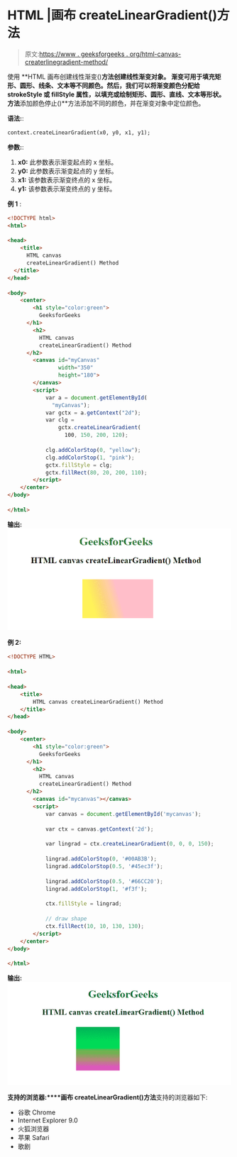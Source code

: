 # HTML |画布 createLinearGradient()方法

> 原文:[https://www . geeksforgeeks . org/html-canvas-createrlinegradient-method/](https://www.geeksforgeeks.org/html-canvas-createlineargradient-method/)

使用 **HTML 画布创建线性渐变()**方法创建线性渐变对象。
渐变可用于填充矩形、圆形、线条、文本等不同颜色。然后，我们可以将渐变颜色分配给 **strokeStyle** 或 **fillStyle** 属性，以填充或绘制矩形、圆形、直线、文本等形状。
方法**添加颜色停止()**方法添加不同的颜色，并在渐变对象中定位颜色。

**语法:**:

```html
context.createLinearGradient(x0, y0, x1, y1);
```

**参数:**:

1.  **x0:** 此参数表示渐变起点的 x 坐标。
2.  **y0:** 此参数表示渐变起点的 y 坐标。
3.  **x1:** 该参数表示渐变终点的 x 坐标。
4.  **y1:** 该参数表示渐变终点的 y 坐标。

**例 1** :

```html
<!DOCTYPE html>
<html>

<head>
    <title>
      HTML canvas 
      createLinearGradient() Method
  </title>
</head>

<body>
    <center>
        <h1 style="color:green">
          GeeksforGeeks
      </h1>
        <h2>
          HTML canvas 
          createLinearGradient() Method
      </h2>
        <canvas id="myCanvas" 
                width="350"
                height="180">
        </canvas>
        <script>
            var a = document.getElementById(
              "myCanvas");
            var gctx = a.getContext("2d");
            var clg =
                gctx.createLinearGradient(
                  100, 150, 200, 120);

            clg.addColorStop(0, "yellow");
            clg.addColorStop(1, "pink");
            gctx.fillStyle = clg;
            gctx.fillRect(80, 20, 200, 110);
        </script>
    </center>
</body>

</html>
```

**输出:**
![](img/52c80228ab7563255db22d9eec5054b0.png)

**例 2:**

```html
<!DOCTYPE HTML>

<html>

<head>
    <title>
        HTML canvas createLinearGradient() Method
    </title>
</head>

<body>
    <center>
        <h1 style="color:green">
          GeeksforGeeks
      </h1>
        <h2>
          HTML canvas 
          createLinearGradient() Method
      </h2>
        <canvas id="mycanvas"></canvas>
        <script>
            var canvas = document.getElementById('mycanvas');

            var ctx = canvas.getContext('2d');

            var lingrad = ctx.createLinearGradient(0, 0, 0, 150);

            lingrad.addColorStop(0, '#00AB3B');
            lingrad.addColorStop(0.5, '#45ec3f');

            lingrad.addColorStop(0.5, '#66CC20');
            lingrad.addColorStop(1, '#f3f');

            ctx.fillStyle = lingrad;

            // draw shape
            ctx.fillRect(10, 10, 130, 130);
        </script>
    </center>
</body>

</html>
```

**输出:**
![](img/ff23f07bb25fbc569943e3025398da63.png)

**支持的浏览器:****画布 createLinearGradient()方法**支持的浏览器如下:

*   谷歌 Chrome
*   Internet Explorer 9.0
*   火狐浏览器
*   苹果 Safari
*   歌剧